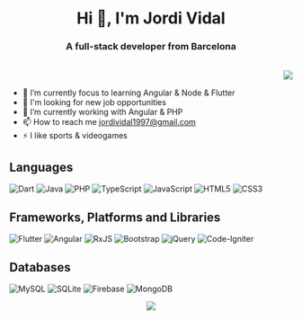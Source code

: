 <h1 align="center">Hi 👋, I'm Jordi Vidal</h1>
<h3 align="center">A full-stack developer from Barcelona</h3>
<br>
<a href="https://github.com/JordiiVidal">
  <img align="right" src="https://github-readme-stats-sigma-five.vercel.app/api/top-langs?username=JordiiVidal&show_icons=true&theme=dark&bg_color=00000000&layout=compact&hide_border=true" />
</a>
<br>

 - 🎯 I’m currently focus to learning Angular & Node & Flutter
 - 👯 I'm looking for new job opportunities
 - 🤝 I’m currently working with Angular & PHP
 - 📫 How to reach me jordividal1997@gmail.com
 - ⚡ I like sports & videogames
 
 ## Languages
 ![Dart](https://img.shields.io/badge/dart-%230175C2.svg?style=for-the-badge&logo=dart&logoColor=white)
 ![Java](https://img.shields.io/badge/java-%23ED8B00.svg?style=for-the-badge&logo=java&logoColor=white)
 ![PHP](https://img.shields.io/badge/php-%23777BB4.svg?style=for-the-badge&logo=php&logoColor=white)
 ![TypeScript](https://img.shields.io/badge/typescript-%23007ACC.svg?style=for-the-badge&logo=typescript&logoColor=white)
 ![JavaScript](https://img.shields.io/badge/javascript-%23323330.svg?style=for-the-badge&logo=javascript&logoColor=%23F7DF1E)
 ![HTML5](https://img.shields.io/badge/html5-%23E34F26.svg?style=for-the-badge&logo=html5&logoColor=white)
 ![CSS3](https://img.shields.io/badge/css3-%231572B6.svg?style=for-the-badge&logo=css3&logoColor=white)

## Frameworks, Platforms and Libraries
![Flutter](https://img.shields.io/badge/Flutter-%2302569B.svg?style=for-the-badge&logo=Flutter&logoColor=white)
![Angular](https://img.shields.io/badge/angular-%23DD0031.svg?style=for-the-badge&logo=angular&logoColor=white)
![RxJS](https://img.shields.io/badge/rxjs-%23B7178C.svg?style=for-the-badge&logo=reactivex&logoColor=white)
![Bootstrap](https://img.shields.io/badge/bootstrap-%23563D7C.svg?style=for-the-badge&logo=bootstrap&logoColor=white)
![jQuery](https://img.shields.io/badge/jquery-%230769AD.svg?style=for-the-badge&logo=jquery&logoColor=white)
![Code-Igniter](https://img.shields.io/badge/CodeIgniter-%23EF4223.svg?style=for-the-badge&logo=codeIgniter&logoColor=white)

## Databases
![MySQL](https://img.shields.io/badge/mysql-%2300f.svg?style=for-the-badge&logo=mysql&logoColor=white)
![SQLite](https://img.shields.io/badge/sqlite-%2307405e.svg?style=for-the-badge&logo=sqlite&logoColor=white)
![Firebase](https://img.shields.io/badge/Firebase-039BE5?style=for-the-badge&logo=Firebase&logoColor=white)
![MongoDB](https://img.shields.io/badge/MongoDB-%234ea94b.svg?style=for-the-badge&logo=mongodb&logoColor=white)

<p align="center">
  <img align="center" src="https://streak-stats.demolab.com/?user=JordiiVidal&theme=blueberry_duo&hide_border=true&background=00000000" />
</p>




